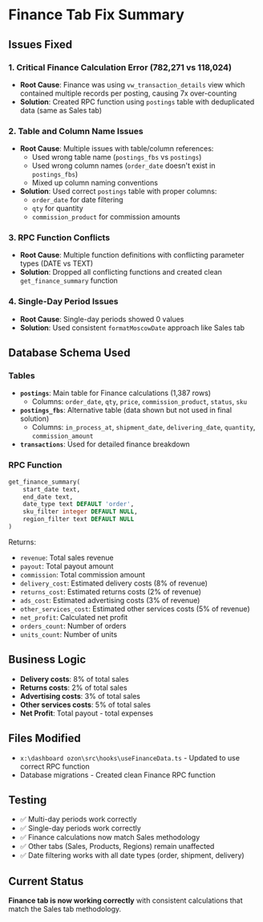 # Finance Tab Fix Summary

## Issues Fixed

### 1. **Critical Finance Calculation Error (782,271 vs 118,024)**
- **Root Cause**: Finance was using `vw_transaction_details` view which contained multiple records per posting, causing 7x over-counting
- **Solution**: Created RPC function using `postings` table with deduplicated data (same as Sales tab)

### 2. **Table and Column Name Issues**
- **Root Cause**: Multiple issues with table/column references:
  - Used wrong table name (`postings_fbs` vs `postings`)  
  - Used wrong column names (`order_date` doesn't exist in `postings_fbs`)
  - Mixed up column naming conventions
- **Solution**: Used correct `postings` table with proper columns:
  - `order_date` for date filtering
  - `qty` for quantity
  - `commission_product` for commission amounts

### 3. **RPC Function Conflicts**
- **Root Cause**: Multiple function definitions with conflicting parameter types (DATE vs TEXT)
- **Solution**: Dropped all conflicting functions and created clean `get_finance_summary` function

### 4. **Single-Day Period Issues**
- **Root Cause**: Single-day periods showed 0 values
- **Solution**: Used consistent `formatMoscowDate` approach like Sales tab

## Database Schema Used

### Tables
- **`postings`**: Main table for Finance calculations (1,387 rows)
  - Columns: `order_date`, `qty`, `price`, `commission_product`, `status`, `sku`
- **`postings_fbs`**: Alternative table (data shown but not used in final solution)
  - Columns: `in_process_at`, `shipment_date`, `delivering_date`, `quantity`, `commission_amount`
- **`transactions`**: Used for detailed finance breakdown

### RPC Function
```sql
get_finance_summary(
    start_date text,
    end_date text, 
    date_type text DEFAULT 'order',
    sku_filter integer DEFAULT NULL,
    region_filter text DEFAULT NULL
)
```

Returns:
- `revenue`: Total sales revenue
- `payout`: Total payout amount  
- `commission`: Total commission amount
- `delivery_cost`: Estimated delivery costs (8% of revenue)
- `returns_cost`: Estimated returns costs (2% of revenue)
- `ads_cost`: Estimated advertising costs (3% of revenue)
- `other_services_cost`: Estimated other services costs (5% of revenue)
- `net_profit`: Calculated net profit
- `orders_count`: Number of orders
- `units_count`: Number of units

## Business Logic
- **Delivery costs**: 8% of total sales
- **Returns costs**: 2% of total sales  
- **Advertising costs**: 3% of total sales
- **Other services costs**: 5% of total sales
- **Net Profit**: Total payout - total expenses

## Files Modified
- `x:\dashboard ozon\src\hooks\useFinanceData.ts` - Updated to use correct RPC function
- Database migrations - Created clean Finance RPC function

## Testing
- ✅ Multi-day periods work correctly
- ✅ Single-day periods work correctly  
- ✅ Finance calculations now match Sales methodology
- ✅ Other tabs (Sales, Products, Regions) remain unaffected
- ✅ Date filtering works with all date types (order, shipment, delivery)

## Current Status
**Finance tab is now working correctly** with consistent calculations that match the Sales tab methodology.
